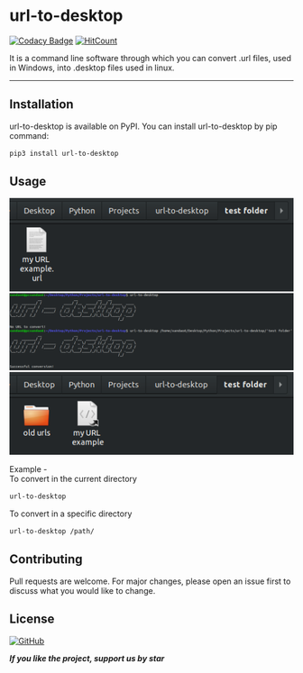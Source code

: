 # url-to-desktop
[![Codacy Badge](https://api.codacy.com/project/badge/Grade/a85c79e5dac14a51883f8de2aa7cd6d9)](https://app.codacy.com/manual/xandao6/url-to-dektop?utm_source=github.com&utm_medium=referral&utm_content=xandao6/url-to-dektop&utm_campaign=Badge_Grade_Dashboard)
[![HitCount](http://hits.dwyl.io/xandao6/url-to-desktop.svg)](http://hits.dwyl.io/xandao6/url-to-desktop)

It is a command line software through which you can convert .url files, used in Windows, into .desktop files used in linux.

---
## Installation
url-to-desktop is available on PyPI. You can install url-to-desktop by pip command: 

```bash
pip3 install url-to-desktop
```

## Usage
<img src="/src/images/before conversion.png"><br>
<img src="/src/images/converting.png"><br>
<img src="/src/images/after conversion.png"><br>

Example -  
To convert in the current directory 
```bash
url-to-desktop
```
To convert in a specific directory
```bash 
url-to-desktop /path/
````

## Contributing
Pull requests are welcome. For major changes, please open an issue first to discuss what you would like to change.

## License
[![GitHub](https://img.shields.io/github/license/xandao6/url-to-desktop?style=for-the-badge)](https://github.com/xandao6/url-to-dektop/blob/master/LICENSE)

***If you like the project, support us by star***
